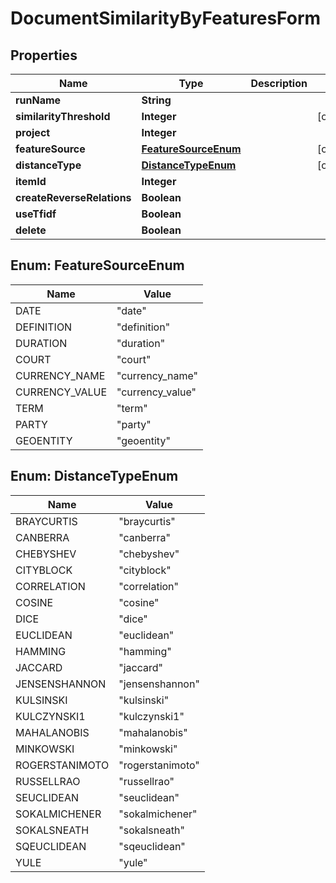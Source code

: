 

# DocumentSimilarityByFeaturesForm


## Properties

| Name | Type | Description | Notes |
|------------ | ------------- | ------------- | -------------|
|**runName** | **String** |  |  |
|**similarityThreshold** | **Integer** |  |  [optional] |
|**project** | **Integer** |  |  |
|**featureSource** | [**FeatureSourceEnum**](#FeatureSourceEnum) |  |  [optional] |
|**distanceType** | [**DistanceTypeEnum**](#DistanceTypeEnum) |  |  [optional] |
|**itemId** | **Integer** |  |  |
|**createReverseRelations** | **Boolean** |  |  |
|**useTfidf** | **Boolean** |  |  |
|**delete** | **Boolean** |  |  |



## Enum: FeatureSourceEnum

| Name | Value |
|---- | -----|
| DATE | &quot;date&quot; |
| DEFINITION | &quot;definition&quot; |
| DURATION | &quot;duration&quot; |
| COURT | &quot;court&quot; |
| CURRENCY_NAME | &quot;currency_name&quot; |
| CURRENCY_VALUE | &quot;currency_value&quot; |
| TERM | &quot;term&quot; |
| PARTY | &quot;party&quot; |
| GEOENTITY | &quot;geoentity&quot; |



## Enum: DistanceTypeEnum

| Name | Value |
|---- | -----|
| BRAYCURTIS | &quot;braycurtis&quot; |
| CANBERRA | &quot;canberra&quot; |
| CHEBYSHEV | &quot;chebyshev&quot; |
| CITYBLOCK | &quot;cityblock&quot; |
| CORRELATION | &quot;correlation&quot; |
| COSINE | &quot;cosine&quot; |
| DICE | &quot;dice&quot; |
| EUCLIDEAN | &quot;euclidean&quot; |
| HAMMING | &quot;hamming&quot; |
| JACCARD | &quot;jaccard&quot; |
| JENSENSHANNON | &quot;jensenshannon&quot; |
| KULSINSKI | &quot;kulsinski&quot; |
| KULCZYNSKI1 | &quot;kulczynski1&quot; |
| MAHALANOBIS | &quot;mahalanobis&quot; |
| MINKOWSKI | &quot;minkowski&quot; |
| ROGERSTANIMOTO | &quot;rogerstanimoto&quot; |
| RUSSELLRAO | &quot;russellrao&quot; |
| SEUCLIDEAN | &quot;seuclidean&quot; |
| SOKALMICHENER | &quot;sokalmichener&quot; |
| SOKALSNEATH | &quot;sokalsneath&quot; |
| SQEUCLIDEAN | &quot;sqeuclidean&quot; |
| YULE | &quot;yule&quot; |



